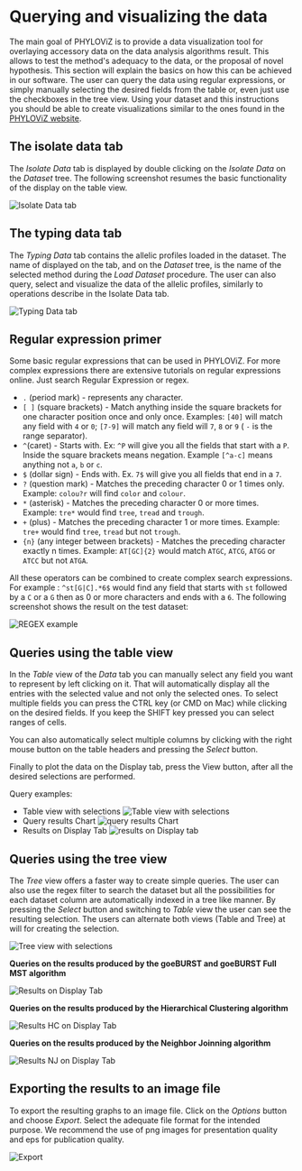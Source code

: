 # Querying and visualizing the data

The main goal of PHYLOViZ is to provide a data visualization tool for overlaying accessory data on the data analysis algorithms result. This allows to test the method's adequacy to the data, or the proposal of novel hypothesis. This section will explain the basics on how this can be achieved in our software. 
The user can query the data using regular expressions, or simply manually selecting the desired fields from the table or, even just use the checkboxes in the tree view. Using your dataset and this instructions you should be able to create visualizations similar to the ones found in the [PHYLOViZ website](http://www.phyloviz.net/).

## The isolate data tab

The _Isolate Data_ tab is displayed by double clicking on the _Isolate Data_ on the _Dataset_ tree. The following screenshot resumes the basic functionality of the display on the table view.

![Isolate Data tab](_images/IsolateDataTable.png)

## The typing data tab

The _Typing Data_ tab contains the allelic profiles loaded in the dataset. The name of displayed on the tab, and on the _Dataset_ tree, is the name of the selected method during the _Load Dataset_ procedure. The user can also query, select and visualize the data of the allelic profiles, similarly to operations describe in the Isolate Data tab. 

![Typing Data tab](_images/TypingDataTable.png)

## Regular expression primer

Some basic regular expressions that can be used in PHYLOViZ. For more complex expressions there are extensive tutorials on regular expressions online. Just search Regular Expression or regex.

* `.` (period mark) - represents any character.
* `[ ]` (square brackets) - Match anything inside the square brackets for one character position once and only once. Examples: `[40]` will match any field with `4` or `0`; `[7-9]` will match any field will `7`, `8` or `9` ( `-` is the range separator).
* `^`(caret) - Starts with. Ex: `^P` will give you all the fields that start with a `P`. Inside the square brackets means negation. Example `[^a-c]` means anything not `a`, `b` or `c`.
* `$` (dollar sign) - Ends with. Ex. `7$` will give you all fields that end in a `7`.
* `?` (question mark) - Matches the preceding character 0 or 1 times only. Example: `colou?r` will find `color` and `colour`.
* `*` (asterisk) - Matches the preceding character 0 or more times. Example: `tre*` would find `tree`, `tread` and `trough`.
* `+` (plus) - Matches the preceding character 1 or more times. Example: `tre+` would find `tree`, `tread` but not `trough`.
* `{n}` (any integer between brackets) - Matches the preceding character exactly n times. Example: `AT[GC]{2}` would match `ATGC`, `ATCG`, `ATGG` or `ATCC` but not `ATGA`.

All these operators can be combined to create complex search expressions. For example : `^st[G|C].*6$` would find any field that starts with `st` followed by a `C` or a `G` then as 0 or more characters and ends with a `6`. The following screenshot shows the result on the test dataset:

![REGEX example](_images/RegexExample.png)

## Queries using the table view

In the _Table_ view of the _Data_ tab you can manually select any field you want to represent by left clicking on it. That will automatically display all the entries with the selected value and not only the selected ones. To select multiple fields you can press the CTRL key (or CMD on Mac) while clicking on the desired fields. If you keep the SHIFT key pressed you can select ranges of cells.

You can also automatically select multiple columns by clicking with the right mouse button on the table headers and pressing the _Select_ button.

Finally to plot the data on the Display tab, press the View button, after all the desired selections are performed.

Query examples:
* Table view with selections
![_Table_ view with selections](_images/TableViewRegex.png)
* Query results Chart
![query results Chart](_images/TableViewPie.png)
* Results on Display Tab 
![results on _Display_ tab](_images/TVRdisplay.png)

## Queries using the tree view

The _Tree_ view offers a faster way to create simple queries. The user can also use the regex filter to search the dataset but all the possibilities for each dataset column are automatically indexed in a tree like manner. By pressing the _Select_ button and switching to _Table_ view the user can see the resulting selection. The users can alternate both views (Table and Tree) at will for creating the selection.

![Tree view with selections](_images/TreeViewSelections.png)

**Queries on the results produced by the goeBURST and goeBURST Full MST algorithm**

![Results on Display Tab](_images/TreeViewDisplay.png)

**Queries on the results produced by the Hierarchical Clustering algorithm**

![Results HC on Display Tab](_images/HCFiltered.png)

**Queries on the results produced by the Neighbor Joinning algorithm**

![Results NJ on Display Tab](_images/NJFiltered.png)

## Exporting the results to an image file

To export the resulting graphs to an image file. Click on the _Options_ button and choose _Export_. Select the adequate file format for the intended purpose. We recommend the use of png images for presentation quality and eps for publication quality.

![Export](_images/Export.png)


